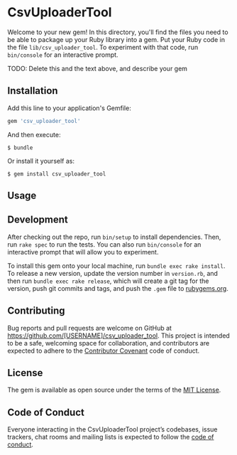 # CsvUploaderTool

Welcome to your new gem! In this directory, you'll find the files you need to be able to package up your Ruby library into a gem. Put your Ruby code in the file `lib/csv_uploader_tool`. To experiment with that code, run `bin/console` for an interactive prompt.

TODO: Delete this and the text above, and describe your gem

## Installation

Add this line to your application's Gemfile:

```ruby
gem 'csv_uploader_tool'
```

And then execute:

    $ bundle

Or install it yourself as:

    $ gem install csv_uploader_tool

## Usage


## Development

After checking out the repo, run `bin/setup` to install dependencies. Then, run `rake spec` to run the tests. You can also run `bin/console` for an interactive prompt that will allow you to experiment.

To install this gem onto your local machine, run `bundle exec rake install`. To release a new version, update the version number in `version.rb`, and then run `bundle exec rake release`, which will create a git tag for the version, push git commits and tags, and push the `.gem` file to [rubygems.org](https://rubygems.org).

## Contributing

Bug reports and pull requests are welcome on GitHub at https://github.com/[USERNAME]/csv_uploader_tool. This project is intended to be a safe, welcoming space for collaboration, and contributors are expected to adhere to the [Contributor Covenant](http://contributor-covenant.org) code of conduct.

## License

The gem is available as open source under the terms of the [MIT License](https://opensource.org/licenses/MIT).

## Code of Conduct

Everyone interacting in the CsvUploaderTool project’s codebases, issue trackers, chat rooms and mailing lists is expected to follow the [code of conduct](https://github.com/[USERNAME]/csv_uploader_tool/blob/master/CODE_OF_CONDUCT.md).
